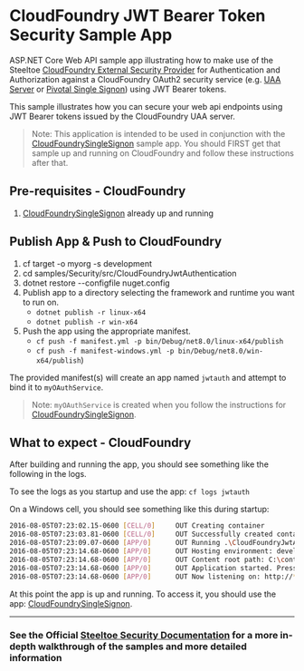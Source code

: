 ﻿# CloudFoundry JWT Bearer Token Security Sample App

ASP.NET Core Web API sample app illustrating how to make use of the Steeltoe [CloudFoundry External Security Provider](https://github.com/SteeltoeOSS/Security) for Authentication and Authorization against a CloudFoundry OAuth2 security service (e.g. [UAA Server](https://github.com/cloudfoundry/uaa) or [Pivotal Single Signon](https://docs.pivotal.io/p-identity/)) using JWT Bearer tokens.

This sample illustrates how you can secure your web api endpoints using JWT Bearer tokens issued by the CloudFoundry UAA server.

> Note: This application is intended to be used in conjunction with the [CloudFoundrySingleSignon][sso] sample app.  You should FIRST get that sample up and running on CloudFoundry and follow these instructions after that.

## Pre-requisites - CloudFoundry

1. [CloudFoundrySingleSignon][sso] already up and running

## Publish App & Push to CloudFoundry

1. cf target -o myorg -s development
1. cd samples/Security/src/CloudFoundryJwtAuthentication
1. dotnet restore --configfile nuget.config
1. Publish app to a directory selecting the framework and runtime you want to run on.
    * `dotnet publish -r linux-x64`
    * `dotnet publish -r win-x64`
1. Push the app using the appropriate manifest.
    * `cf push -f manifest.yml -p bin/Debug/net8.0/linux-x64/publish`
    * `cf push -f manifest-windows.yml -p bin/Debug/net8.0/win-x64/publish`)

The provided manifest(s) will create an app named `jwtauth` and attempt to bind it to `myOAuthService`.

> Note: `myOAuthService` is created when you follow the instructions for [CloudFoundrySingleSignon][sso].

## What to expect - CloudFoundry

After building and running the app, you should see something like the following in the logs.

To see the logs as you startup and use the app: `cf logs jwtauth`

On a Windows cell, you should see something like this during startup:

```bash
2016-08-05T07:23:02.15-0600 [CELL/0]     OUT Creating container
2016-08-05T07:23:03.81-0600 [CELL/0]     OUT Successfully created container
2016-08-05T07:23:09.07-0600 [APP/0]      OUT Running .\CloudFoundryJwtAuthentication
2016-08-05T07:23:14.68-0600 [APP/0]      OUT Hosting environment: development
2016-08-05T07:23:14.68-0600 [APP/0]      OUT Content root path: C:\containerizer\75E10B9301D2D9B4A8\user\app
2016-08-05T07:23:14.68-0600 [APP/0]      OUT Application started. Press Ctrl+C to shut down.
2016-08-05T07:23:14.68-0600 [APP/0]      OUT Now listening on: http://*:51217
```

At this point the app is up and running.  To access it, you should use the app: [CloudFoundrySingleSignon][sso].

[sso]: ../CloudFoundrySingleSignon

---

### See the Official [Steeltoe Security Documentation](https://steeltoe.io/docs/v3/security/) for a more in-depth walkthrough of the samples and more detailed information
